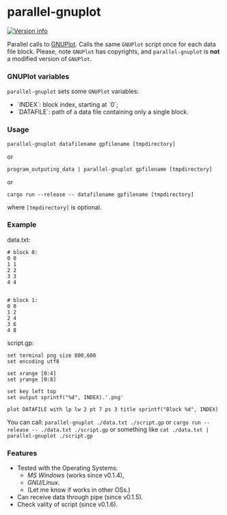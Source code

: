 # parallel-gnuplot
[![Version info](https://img.shields.io/crates/v/parallel-gnuplot.svg)](https://crates.io/crates/parallel-gnuplot)

Parallel calls to <a href="http://www.gnuplot.info/">GNUPlot</a>.
Calls the same `GNUPlot` script once for each data file block.
Please, note `GNUPlot` has copyrights,
and `parallel-gnuplot` is <strong>not</strong> a modified version of `GNUPlot`.

### GNUPlot variables
`parallel-gnuplot` sets some `GNUPlot` variables:
<ul>
<li>`INDEX`: block index, starting at `0`;</li>
<li>`DATAFILE`: path of a data file containing only a single block.</li>
</ul>

### Usage
`parallel-gnuplot datafilename gpfilename [tmpdirectory]`

or

`program_outputing_data | parallel-gnuplot gpfilename [tmpdirectory]`

or

`cargo run --release -- datafilename gpfilename [tmpdirectory]`

where `[tmpdirectory]` is optional.

### Example

data.txt:

```plain
# block 0:
0 0
1 1
2 2
3 3
4 4


# block 1:
0 0
1 2
2 4
3 6
4 8
```

script.gp:

```gnuplot
set terminal png size 800,600
set encoding utf8

set xrange [0:4]
set yrange [0:8]

set key left top
set output sprintf("%d", INDEX).'.png'

plot DATAFILE with lp lw 2 pt 7 ps 3 title sprintf("Block %d", INDEX)
```

You can call:
  `parallel-gnuplot ./data.txt ./script.gp`
  or
  `cargo run --release -- ./data.txt ./script.gp`
  or something like
  `cat ./data.txt | parallel-gnuplot ./script.gp`

### Features
<ul>
  <li>Tested with the Operating Systems:
  <ul>
    <li><em>MS Windows</em> (works since v0.1.4),</li>
    <li><em>GNU/Linux</em>.</li>
    <li>(Let me know if works in other OSs.)</li>
  </ul>
  <li>Can receive data through pipe (since v0.1.5).</li>
  <li>Check vality of script (since v0.1.6).</li>
</Ul>
